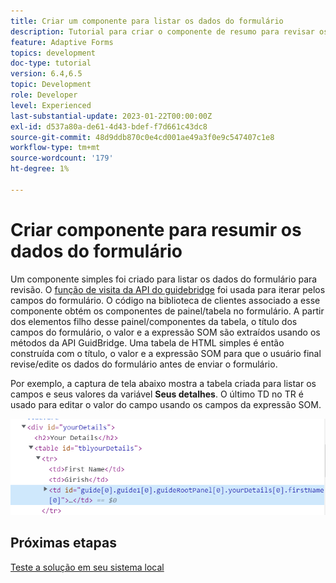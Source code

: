 ```yaml
---
title: Criar um componente para listar os dados do formulário
description: Tutorial para criar o componente de resumo para revisar os dados do formulário antes de enviar.
feature: Adaptive Forms
topics: development
doc-type: tutorial
version: 6.4,6.5
topic: Development
role: Developer
level: Experienced
last-substantial-update: 2023-01-22T00:00:00Z
exl-id: d537a80a-de61-4d43-bdef-f7d661c43dc8
source-git-commit: 48d9ddb870c0e4cd001ae49a3f0e9c547407c1e8
workflow-type: tm+mt
source-wordcount: '179'
ht-degree: 1%

---
```


# Criar componente para resumir os dados do formulário

Um componente simples foi criado para listar os dados do formulário para revisão. O [função de visita da API do guidebridge](https://developer.adobe.com/experience-manager/reference-materials/6-5/forms/javascript-api/GuideBridge.html?q=visit) foi usada para iterar pelos campos do formulário. O código na biblioteca de clientes associado a esse componente obtém os componentes de painel/tabela no formulário. A partir dos elementos filho desse painel/componentes da tabela, o título dos campos do formulário, o valor e a expressão SOM são extraídos usando os métodos da API GuidBridge. Uma tabela de HTML simples é então construída com o título, o valor e a expressão SOM para que o usuário final revise/edite os dados do formulário antes de enviar o formulário.

Por exemplo, a captura de tela abaixo mostra a tabela criada para listar os campos e seus valores da variável **Seus detalhes**. O último TD no TR é usado para editar o valor do campo usando os campos da expressão SOM.

![visit-func](assets/visit-function.png)

## Próximas etapas

[Teste a solução em seu sistema local](./deploy-on-your-system.md)
